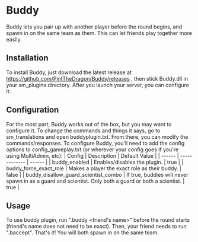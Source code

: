 # Buddy
Buddy lets you pair up with another player before the round begins, and spawn in on the same team as them. This can let friends play together more easily.

## Installation
To install Buddy, just download the latest release at https://github.com/PintTheDragon/Buddy/releases , then stick Buddy.dll in your sm_plugins directory. After you launch your server, you can configure it.

## Configuration
For the most part, Buddy works out of the box, but you may want to configure it. To change the commands and things it says, go to sm_translations and open buddyplugin.txt. From there, you can modify the commands/responses.
To configure Buddy, you'll need to add the config options to config_gameplay.txt (or wherever your config goes if you're using MultiAdmin, etc):
| Config | Description | Default Value |
| ------ | ------------- | ------ |
| buddy_enabled | Enables/disables the plugin. | true |
| buddy_force_exact_role | Makes a player the exact role as their buddy. | false |
| buddy_disallow_guard_scientist_combo | If true, buddies will never spawn in as a guard and scientist. Only both a guard or both a scientist. | true |

## Usage
To use buddy plugin, run ".buddy <friend's name>" before the round starts (friend's name does not need to be exact). Then, your friend needs to run ".baccept". That's it! You will both spawn in on the same team.